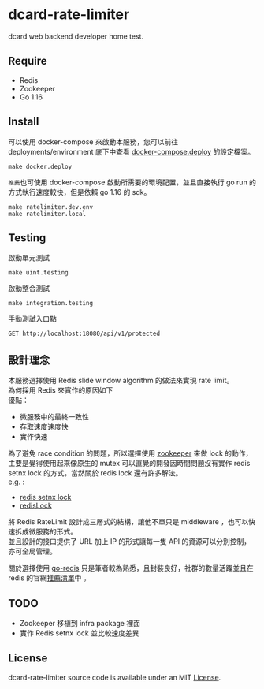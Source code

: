 # dcard-rate-limiter

dcard web backend developer home test.

## Require

* Redis
* Zookeeper
* Go 1.16

## Install

可以使用 docker-compose 來啟動本服務，您可以前往 deployments/environment
底下中查看 [docker-compose.deploy](https://github.com/karta0898098/dcard-rate-limiter/blob/master/deployments/environment/docker-compose.deploy.yml "link")
的設定檔案。

 ```
 make docker.deploy
 ```

``推薦``也可使用 docker-compose 啟動所需要的環境配置，並且直接執行 go run 的方式執行速度較快，但是依賴 go 1.16 的 sdk。

```
make ratelimiter.dev.env
make ratelimiter.local
```

## Testing

啟動單元測試

```
make uint.testing
```

啟動整合測試

```
make integration.testing
```

手動測試入口點

```
GET http://localhost:18080/api/v1/protected
```

## 設計理念

本服務選擇使用 Redis slide window algorithm 的做法來實現 rate limit。 </br>
為何採用 Redis 來實作的原因如下 </br>
優點：

* 微服務中的最終一致性
* 存取速度速度快
* 實作快速

為了避免 race condition 的問題，所以選擇使用 [zookeeper](https://zookeeper.apache.org/ "link") 來做 lock 的動作，主要是覺得使用起來像原生的 mutex
可以直覺的開發因時間問題沒有實作 redis setnx lock 的方式，當然關於 redis lock 還有許多解法。 </br> e.g. :

* [redis setnx lock](https://redis.io/commands/setnx "link")
* [redisLock](https://redis.io/topics/distlock "link")

將 Redis RateLimit 設計成三層式的結構，讓他不單只是 middleware ，也可以快速拆成微服務的形式。 </br>
並且設計的接口提供了 URL 加上 IP 的形式讓每一隻 API 的資源可以分別控制，亦可全局管理。

關於選擇使用 [go-redis](https://github.com/go-redis/redis "link") 只是筆者較為熟悉，且封裝良好，社群的數量活躍並且在 redis 的官網[推薦清單](https://redis.io/clients#go "link")中 。


## TODO
* Zookeeper 移植到 infra package 裡面
* 實作 Redis setnx lock 並比較速度差異

## License
dcard-rate-limiter source code is available under an
MIT [License](https://github.com/karta0898098/dcard-rate-limiter/blob/master/LICENSE "link").

